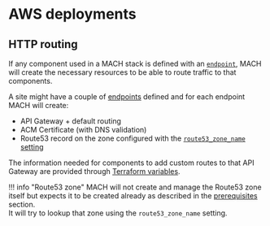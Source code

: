 # AWS deployments

## HTTP routing

If any component used in a MACH stack is defined with an [`endpoint`](../../syntax.md#components), MACH will create the necessary resources to be able to route traffic to that components.

A site might have a couple of [endpoints](../../syntax.md#endpoints) defined and for each endpoint MACH will create:

- API Gateway + default routing
- ACM Certificate (with DNS validation)
- Route53 record on the zone configured with the [`route53_zone_name` setting](../../syntax.md#aws)

The information needed for components to add custom routes to that API Gateway are provided through [Terraform variables](../../components/aws.md#terraform-variables).

!!! info "Route53 zone"
    MACH will not create and manage the Route53 zone itself but expects it to be created already as described in the [prerequisites](../../prerequisites/aws.md#route53-zone) section.<br>
    It will try to lookup that zone using the `route53_zone_name` setting.